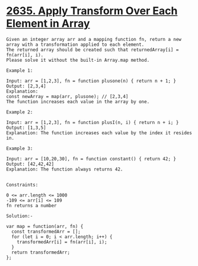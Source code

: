 # [2635. Apply Transform Over Each Element in Array](https://leetcode.com/problems/apply-transform-over-each-element-in-array/description/?envType=study-plan-v2&envId=30-days-of-javascript)
```
Given an integer array arr and a mapping function fn, return a new array with a transformation applied to each element.
The returned array should be created such that returnedArray[i] = fn(arr[i], i).
Please solve it without the built-in Array.map method.

Example 1:

Input: arr = [1,2,3], fn = function plusone(n) { return n + 1; }
Output: [2,3,4]
Explanation:
const newArray = map(arr, plusone); // [2,3,4]
The function increases each value in the array by one.

Example 2:

Input: arr = [1,2,3], fn = function plusI(n, i) { return n + i; }
Output: [1,3,5]
Explanation: The function increases each value by the index it resides in.

Example 3:

Input: arr = [10,20,30], fn = function constant() { return 42; }
Output: [42,42,42]
Explanation: The function always returns 42.
 

Constraints:

0 <= arr.length <= 1000
-109 <= arr[i] <= 109
fn returns a number

Solution:- 
```

```JS
var map = function(arr, fn) {
  const transformedArr = [];
  for (let i = 0; i < arr.length; i++) {
    transformedArr[i] = fn(arr[i], i);
  }
  return transformedArr;
};
```

